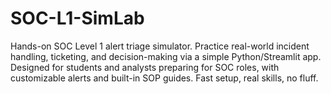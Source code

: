 # SOC-L1-SimLab
Hands-on SOC Level 1 alert triage simulator. Practice real-world incident handling, ticketing, and decision-making via a simple Python/Streamlit app. Designed for students and analysts preparing for SOC roles, with customizable alerts and built-in SOP guides. Fast setup, real skills, no fluff.
